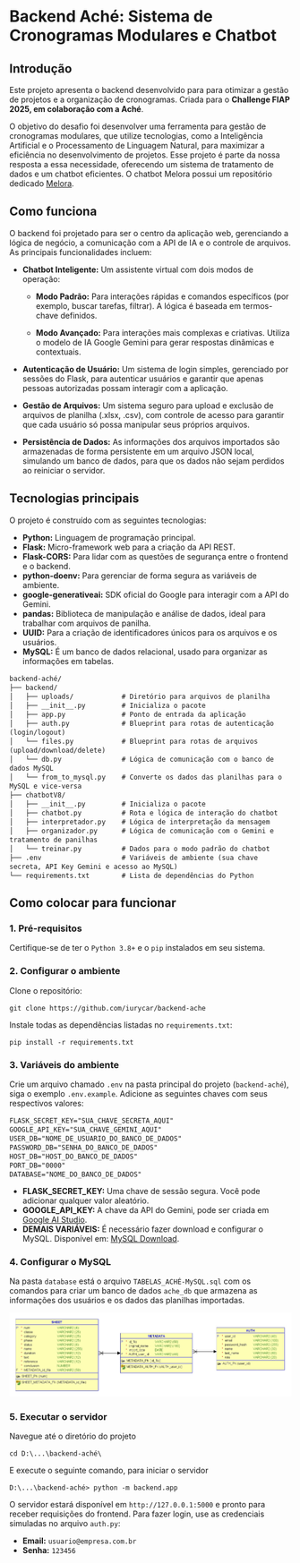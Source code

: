 # Backend Aché: Sistema de Cronogramas Modulares e Chatbot

## Introdução

Este projeto apresenta o backend desenvolvido para para otimizar a gestão de projetos e a organização de cronogramas. Criada para o **Challenge FIAP 2025, em colaboração com a Aché**. 

O objetivo do desafio foi desenvolver uma ferramenta para gestão de cronogramas modulares, que utilize tecnologias, como a Inteligência Artificial e o Processamento de Linguagem Natural, para maximizar a eficiência no desenvolvimento de projetos. Esse projeto é parte da nossa resposta a essa necessidade, oferecendo um sistema de tratamento de dados e um chatbot eficientes. O chatbot Melora possui um repositório dedicado [Melora](https://github.com/iurycar/Melora-chatbot).

## Como funciona

O backend foi projetado para ser o centro da aplicação web, gerenciando a lógica de negócio, a comunicação com a API de IA e o controle de arquivos. As principais funcionalidades incluem:
* **Chatbot Inteligente:** Um assistente virtual com dois modos de operação:

    * **Modo Padrão:** Para interações rápidas e comandos específicos (por exemplo, buscar tarefas, filtrar). A lógica é baseada em termos-chave definidos.

    * **Modo Avançado:** Para interações mais complexas e criativas. Utiliza o modelo de IA Google Gemini para gerar respostas dinâmicas e contextuais.

* **Autenticação de Usuário:** Um sistema de login simples, gerenciado por sessões do Flask, para autenticar usuários e garantir que apenas pessoas autorizadas possam interagir com a aplicação.

* **Gestão de Arquivos:** Um sistema seguro para upload e exclusão de arquivos de planilha (.xlsx, .csv), com controle de acesso para garantir que cada usuário só possa manipular seus próprios arquivos.

* **Persistência de Dados:** As informações dos arquivos importados são armazenadas de forma persistente em um arquivo JSON local, simulando um banco de dados, para que os dados não sejam perdidos ao reiniciar o servidor.

## Tecnologias principais
O projeto é construído com as seguintes tecnologias:
* **Python:** Linguagem de programação principal.
* **Flask:** Micro-framework web para a criação da API REST.
* **Flask-CORS:** Para lidar com as questões de segurança entre o frontend e o backend.
* **python-doenv:** Para gerenciar de forma segura as variáveis de ambiente.
* **google-generativeai:** SDK oficial do Google para interagir com a API do Gemini.
* **pandas:** Biblioteca de manipulação e análise de dados, ideal para trabalhar com arquivos de panilha.
* **UUID:** Para a criação de identificadores únicos para os arquivos e os usuários.
* **MySQL:** É um banco de dados relacional, usado para organizar as informações em tabelas.

```
backend-aché/
├── backend/
│   ├── uploads/            # Diretório para arquivos de planilha
│   ├── __init__.py         # Inicializa o pacote
│   ├── app.py              # Ponto de entrada da aplicação
│   ├── auth.py             # Blueprint para rotas de autenticação (login/logout)
│   └── files.py            # Blueprint para rotas de arquivos (upload/download/delete)
│   └── db.py               # Lógica de comunicação com o banco de dados MySQL
│   └── from_to_mysql.py    # Converte os dados das planilhas para o MySQL e vice-versa
├── chatbotV8/
│   ├── __init__.py         # Inicializa o pacote
│   ├── chatbot.py          # Rota e lógica de interação do chatbot
│   ├── interpretador.py    # Lógica de interpretação da mensagem
│   ├── organizador.py      # Lógica de comunicação com o Gemini e tratamento de panilhas
│   └── treinar.py          # Dados para o modo padrão do chatbot
├── .env                    # Variáveis de ambiente (sua chave secreta, API Key Gemini e acesso ao MySQL)
└── requirements.txt        # Lista de dependências do Python
```

## Como colocar para funcionar
### 1. Pré-requisitos
Certifique-se de ter o `Python 3.8+` e o `pip` instalados em seu sistema.

### 2. Configurar o ambiente
Clone o repositório:
```
git clone https://github.com/iurycar/backend-ache
```

Instale todas as dependências listadas no `requirements.txt`:
```
pip install -r requirements.txt
```

### 3. Variáveis do ambiente
Crie um arquivo chamado `.env` na pasta principal do projeto (`backend-aché`), siga o exemplo `.env.example`. Adicione as seguintes chaves com seus respectivos valores:

```
FLASK_SECRET_KEY="SUA_CHAVE_SECRETA_AQUI"
GOOGLE_API_KEY="SUA_CHAVE_GEMINI_AQUI"
USER_DB="NOME_DE_USUARIO_DO_BANCO_DE_DADOS"
PASSWORD_DB="SENHA_DO_BANCO_DE_DADOS"
HOST_DB="HOST_DO_BANCO_DE_DADOS"
PORT_DB="0000"
DATABASE="NOME_DO_BANCO_DE_DADOS"
```

* **FLASK_SECRET_KEY:** Uma chave de sessão segura. Você pode adicionar qualquer valor aleatório.
* **GOOGLE_API_KEY:** A chave da API do Gemini, pode ser criada em [Google AI Studio](https://aistudio.google.com/app/apikey).
* **DEMAIS VARIÁVEIS:** É necessário fazer download e configurar o MySQL. Disponível em: [MySQL Download](https://www.mysql.com/downloads/).

### 4. Configurar o MySQL
Na pasta `database` está o arquivo `TABELAS_ACHÉ-MySQL.sql` com os comandos para criar um banco de dados `ache_db` que armazena as informações dos usuários e os dados das planilhas importadas.

![Diagrama](/assets/Database.jpg)

### 5. Executar o servidor
Navegue até o diretório do projeto
```
cd D:\...\backend-aché\
```

E execute o seguinte comando, para iniciar o servidor
```
D:\...\backend-aché> python -m backend.app
```

O servidor estará disponível em `http://127.0.0.1:5000` e pronto para receber requisições do frontend. Para fazer login, use as credenciais simuladas no arquivo `auth.py`:

* **Email:** `usuario@empresa.com.br`
* **Senha:** `123456`